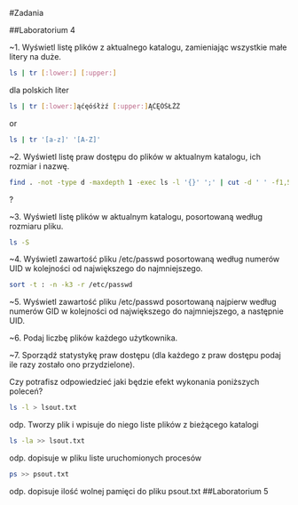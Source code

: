 #Zadania

##Laboratorium 4

~1. Wyświetl listę plików z aktualnego katalogu, zamieniając wszystkie małe litery na duże.

```sh
ls | tr [:lower:] [:upper:]
```
dla polskich liter
```sh
ls | tr [:lower:]ąćęóśłżź [:upper:]ĄĆĘÓŚŁŻŹ
```

or
```sh
ls | tr '[a-z]' '[A-Z]'
```

~2. Wyświetl listę praw dostępu do plików w aktualnym katalogu, ich rozmiar i nazwę.

```sh
find . -not -type d -maxdepth 1 -exec ls -l '{}' ';' | cut -d ' ' -f1,5,9
```
?

~3. Wyświetl listę plików w aktualnym katalogu, posortowaną według rozmiaru pliku.

```sh
ls -S
```

~4. Wyświetl zawartość pliku /etc/passwd posortowaną według numerów UID w kolejności od największego do najmniejszego.

```sh
sort -t : -n -k3 -r /etc/passwd
```

~5. Wyświetl zawartość pliku /etc/passwd posortowaną najpierw według numerów GID w kolejności od największego do najmniejszego, a następnie UID.

~6. Podaj liczbę plików każdego użytkownika.

~7. Sporządź statystykę praw dostępu (dla każdego z praw dostępu podaj ile razy zostało ono przydzielone).

Czy potrafisz odpowiedzieć jaki będzie efekt wykonania poniższych poleceń?

```sh
ls -l > lsout.txt
```
odp. Tworzy plik i wpisuje do niego liste plików z bieżącego katalogi
```sh                
ls -la >> lsout.txt                        
```
odp. dopisuje w pliku liste uruchomionych procesów 
```sh
ps >> psout.txt                            
```
odp. dopisuje ilość wolnej pamięci do pliku psout.txt
##Laboratorium 5
```
